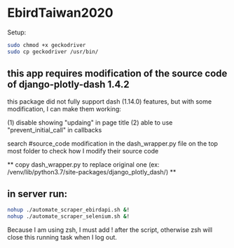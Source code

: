 # EbirdTaiwan2020


Setup:
```bash
sudo chmod +x geckodriver
sudo cp geckodriver /usr/bin/
```

## this app requires modification of the source code of django-plotly-dash 1.4.2

this package did not fully support dash (1.14.0) features, but with some modification, I can make them working:

(1) disable showing "updaing" in page title
(2) able to use "prevent_initial_call" in callbacks

search #source_code modification in the dash_wrapper.py file on the top most folder to check how I modify their source code

** copy dash_wrapper.py to replace original one (ex: /venv/lib/python3.7/site-packages/django_plotly_dash/) **


## in server run:
```bash
nohup ./automate_scraper_ebirdapi.sh &!
nohup ./automate_scraper_selenium.sh &!
```
Because I am using zsh, I must add ! after the script, otherwise zsh will close this running task when I log out.
